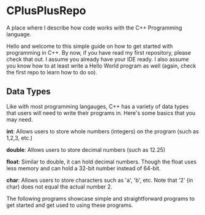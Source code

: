 # CPlusPlusRepo
A place where I describe how code works with the C++ Programming language.

Hello and welcome to this simple guide on how to get started with programming in C++. By now, if you have read my first repository, please check that out. I assume you already have your IDE ready. I also assume you know how to at least write a Hello World program as well (again, check the first repo to learn how to do so). 

## Data Types
Like with most programming langauges, C++ has a variety of data types that users will need to write their programs in. Here's some basics that you may need.

**int**: Allows users to store whole numbers (integers) on the program (such as 1,2,3, etc.)

**double**: Allows users to store decimal numbers (such as 12.25)

**float**: Similar to double, it can hold decimal numbers. Though the float uses less memory and can hold a 32-bit number instead of 64-bit.

**char**: Allows users to store characters such as 'a', 'b', etc. Note that '2' (in char) does not equal the actual number 2.

The following programs showcase simple and straightforward programs to get started and get used to using these programs.

